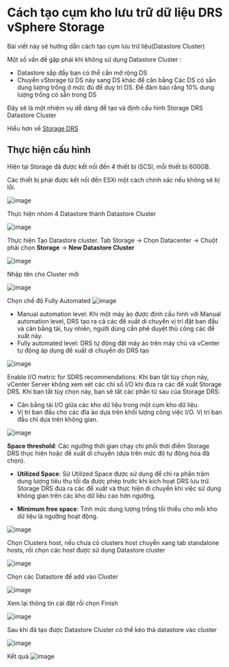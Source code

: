 # Cách tạo cụm kho lưu trữ dữ liệu DRS vSphere Storage
Bài viết này sẽ hướng dẫn cách tạo cụm lưu trữ liệu(Datastore Cluster) 

Một số vấn đề gặp phải khi không sử dụng Datastore Cluster :
* Datastore sắp đầy bạn có thể cần mở rộng DS
* Chuyển vStorage từ DS này sang DS khác để cân bằng Các DS có sẵn dung lượng trống ở mức đủ để duy trì DS. Để đảm bảo rằng 10% dung lượng trống có sẵn trong DS

Đây sẽ là một nhiệm vụ dễ dàng để tạo và định cấu hình Storage DRS Datastore Cluster

Hiểu hơn về [Storage DRS](/Docs/Storage-DRS-vmware.md)





## Thực hiện cấu hình

Hiện tại Storage đã được kết nối đến 4 thiết bị iSCSI, mỗi thiết bị 600GB.

Các thiết bị phải được kết nối đến ESXi một cách chính xác nếu không sẽ bị lỗi. 

![image](/images/Screenshot_208.png)


Thực hiện nhóm 4 Datastore thành Datastore Cluster

![image](/images/Screenshot_209.png)

Thực hiện Tạo Datastore cluster. Tab Storage -> Chọn Datacenter -> Chuột phải chọn **Storage** -> **New Datastore Cluster**

![image](/images/Screenshot_210.png)

Nhập tên cho Cluster mới

![image](/images/Screenshot_211.png)

Chọn chế độ Fully Automated
![image](/images/Screenshot_212.png)

* Manual automation level: Khi một máy ảo được định cấu hình với Manual automation level, DRS tạo ra cả các đề xuất di chuyển vị trí đặt ban đầu và cân bằng tải, tuy nhiên, người dùng cần phê duyệt thủ công các đề xuất này.
* Fully automated level: DRS tự động đặt máy ảo trên máy chủ và vCenter tự động áp dụng đề xuất di chuyển do DRS tạo

![image](/images/Screenshot_213.png)

Enable I/O metric for SDRS recommendations: Khi bạn tắt tùy chọn này, vCenter Server không xem xét các chỉ số I/O khi đưa ra các đề xuất Storage DRS. Khi bạn tắt tùy chọn này, bạn sẽ tắt các phần tử sau của Storage DRS:
* Cân bằng tải I/O giữa các kho dữ liệu trong một cụm kho dữ liệu.
* Vị trí ban đầu cho các đĩa ảo dựa trên khối lượng công việc I/O. Vị trí ban đầu chỉ dựa trên không gian.

![image](/images/Screenshot_214.png)


**Space threshold**: Các ngưỡng thời gian chạy chi phối thời điểm Storage DRS thực hiện hoặc đề xuất di chuyển (dựa trên mức độ tự động hóa đã chọn).
* **Utilized Space**: Sử Utilized Space được sử dụng để chỉ ra phần trăm dung lượng tiêu thụ tối đa được phép trước khi kích hoạt DRS lưu trữ. Storage DRS đưa ra các đề xuất và thực hiện di chuyển khi việc sử dụng không gian trên các kho dữ liệu cao hơn ngưỡng.

* **Minimum free space**: Tính mức dung lượng trống tối thiểu cho mỗi kho dữ liệu là ngưỡng hoạt động.

![image](/images/Screenshot_215.png)

Chọn Clusters host, nếu chưa có clusters host chuyển xang tab standalone hosts, rồi chọn các host được sử dụng Datastore cluster 

![image](/images/Screenshot_216.png)

Chọn các Datastore để add vào Cluster

![image](/images/Screenshot_217.png)

Xem lại thông tin cài đặt rồi chọn Finish

![image](/images/Screenshot_218.png)


Sau khi đã tạo được Datastore Cluster có thể kéo thả datastore vào cluster

![image](/images/Screenshot_219.png)

Kết quả 
![image](/images/Screenshot_220.png)

